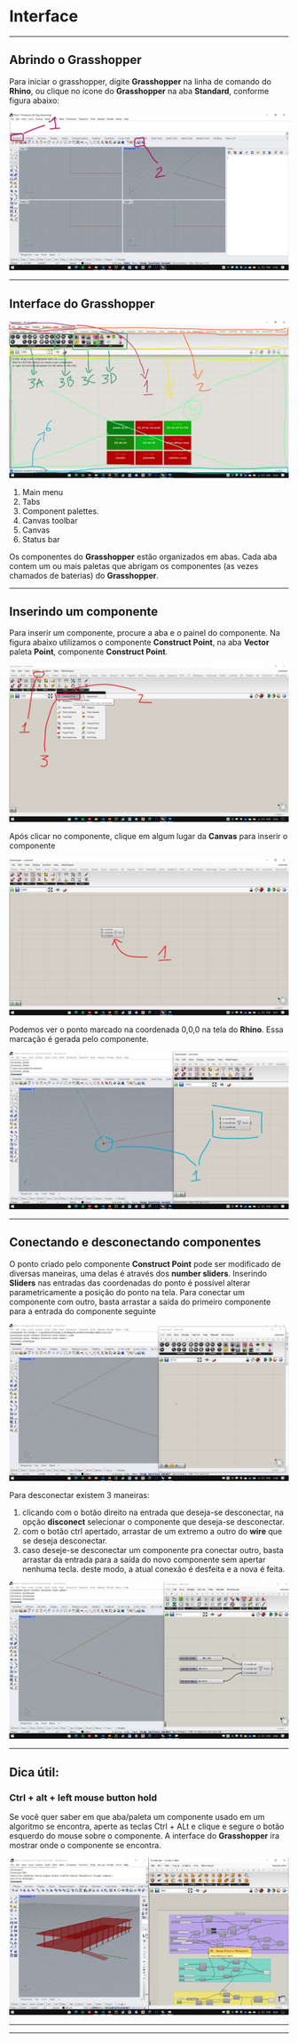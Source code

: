 # Interface

_______________
## Abrindo o Grasshopper

Para iniciar o grasshopper, digite **Grasshopper** na linha de comando do **Rhino**, ou clique no ícone do **Grasshopper** na aba **Standard**, conforme figura abaixo:

![launch](./gh_launch.jpg)

____________

## Interface do Grasshopper

![Interface](./gh_inter.jpg)

1. Main menu
2. Tabs
3. Component palettes.
4. Canvas toolbar
5. Canvas
6. Status bar

Os componentes do **Grasshopper** estão organizados em abas. Cada aba contem um ou mais paletas que abrigam os componentes (as vezes chamados de baterias) do **Grasshopper**.


____________
## Inserindo um componente

Para inserir um componente, procure a aba e o painel do componente. Na figura abaixo utilizamos o componente **Construct Point**, na aba **Vector** paleta **Point**, componente **Construct Point**.

![comp](./comp_01.jpg)

Após clicar no componente, clique em algum lugar da **Canvas** para inserir o componente

![comp](./comp_02.jpg)

Podemos ver o ponto marcado na coordenada 0,0,0 na tela do **Rhino**. Essa marcação é gerada pelo componente. 

![comp](./comp_03.jpg)

_____________________
## Conectando e desconectando componentes

O ponto criado pelo componente **Construct Point** pode ser modificado de diversas maneiras, uma delas é através dos **number sliders**. Inserindo **Sliders** nas entradas das coordenadas do ponto é possível alterar parametricamente a posição do ponto na tela. Para conectar um componente com outro, basta arrastar a saída do primeiro componente para a entrada do componente seguinte

![component](./component.gif)

Para desconectar existem 3 maneiras:

1. clicando com o botão direito na entrada que deseja-se desconectar, na opção **disconect** selecionar o componente que deseja-se desconectar.
2. com o botão ctrl apertado, arrastar de um extremo a outro do **wire** que se deseja desconectar.
3. caso deseje-se desconectar um componente pra conectar outro, basta arrastar da entrada para a saída do novo componente sem apertar nenhuma tecla. deste modo, a atual conexão é desfeita e a nova é feita.

![component](./disconect.gif)

___________________

## Dica útil:
### Ctrl + alt + left mouse button hold

Se você quer saber em que aba/paleta um componente usado em um algoritmo se encontra, aperte as teclas Ctrl + ALt e clique e segure o botão esquerdo do mouse sobre o componente. A interface do **Grasshopper** ira mostrar onde o componente se encontra.

![gif](./ctrl_alt_lmb.gif)

___________
___________

